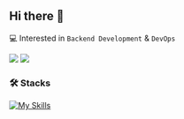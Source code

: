## Hi there 👋

💻 Interested in `Backend Development` & `DevOps`
<br>

<div align="left">
  <img src="http://mazassumnida.wtf/api/mini/generate_badge?boj=meatsby">
  <img src="https://hits.seeyoufarm.com/api/count/incr/badge.svg?url=https%3A%2F%2Fgithub.com%2Fmeatsby&count_bg=%23BFBFBF&title_bg=%238AA6A3&icon=github.svg&icon_color=%23E7E7E7&title=hits&edge_flat=false">
  <br>
</div>

### 🛠 Stacks

[![My Skills](https://skillicons.dev/icons?i=python,java,spring,hibernate,nginx,aws,terraform,mysql,jenkins,docker,idea,vscode,obsidian,notion,git)](https://skillicons.dev)

<!--
<div align=left> 
  <img src="https://img.shields.io/badge/Java-007396?style=flat&logo=java&logoColor=white">
  <img src="https://img.shields.io/badge/Python-3776AB?style=flat&logo=python&logoColor=white">
  <img src="https://img.shields.io/badge/Spring-6DB33F?style=flat&logo=spring&logoColor=white">
  <img src="https://img.shields.io/badge/Spring Boot-6DB33F?style=flat&logo=springboot&logoColor=white">
  <img src="https://img.shields.io/badge/JUnit-25A162?style=flat&logo=junit5&logoColor=white">
  <img src="https://img.shields.io/badge/Gradle-02303A?style=flat&logo=gradle&logoColor=white">
  <br>

  <img src="https://img.shields.io/badge/AWS-232F3E?style=flat&logo=amazonaws&logoColor=white">
  <img src="https://img.shields.io/badge/AWS EC2-FF9900?style=flat&logo=amazonec2&logoColor=white">
  <img src="https://img.shields.io/badge/MySQL-4479A1?style=flat&logo=mysql&logoColor=white">
  <img src="https://img.shields.io/badge/Jenkins-D24939?style=flat&logo=jenkins&logoColor=white">
  <img src="https://img.shields.io/badge/Nginx-009639?style=flat&logo=nginx&logoColor=white">
  <br>

  <img src="https://img.shields.io/badge/IntelliJ-000000?style=flat&logo=intellijidea&logoColor=white">
  <img src="https://img.shields.io/badge/Git-F05032?style=flat&logo=git&logoColor=white">
  <img src="https://img.shields.io/badge/GitHub-181717?style=flat&logo=github&logoColor=white">
  <br>
</div>

### 📊 Stats

<div align="left">
  <img src="https://github-readme-stats.vercel.app/api?username=meatsby&show_icons=true&count_private=true&hide_border=true&theme=react">
  <br>
</div>
-->
